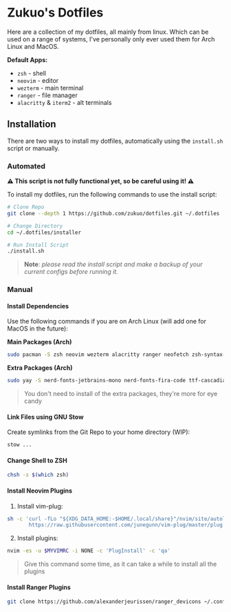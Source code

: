# Zukuo's Dotfiles

Here are a collection of my dotfiles, all mainly from linux. Which can be used on a range of systems, I've personally only ever used them for Arch Linux and MacOS.

**Default Apps:**
- `zsh` - shell
- `neovim` - editor
- `wezterm` - main terminal
- `ranger` - file manager
- `alacritty` & `iterm2` - alt terminals

## Installation
There are two ways to install my dotfiles, automatically using the `install.sh` script or manually.

### Automated
**⚠️ This script is not fully functional yet, so be careful using it! ⚠️**

To install my dotfiles, run the following commands to use the install script:
```bash
# Clone Repo
git clone --depth 1 https://github.com/zukuo/dotfiles.git ~/.dotfiles

# Change Directory
cd ~/.dotfiles/installer

# Run Install Script
./install.sh
```

> **Note**: *please read the install script and make a backup of your current configs before running it.*

### Manual

#### Install Dependencies
Use the following commands if you are on Arch Linux (will add one for MacOS in the future):

**Main Packages (Arch)**
```bash
sudo pacman -S zsh neovim wezterm alacritty ranger neofetch zsh-syntax-highlighting zsh-autosuggestions fzf fd exa xclip stow yarn nodejs
```

**Extra Packages (Arch)**
```bash
sudo yay -S nerd-fonts-jetbrains-mono nerd-fonts-fira-code ttf-cascadia-code ttf-joypixels ripgrep
```

> You don't need to install of the extra packages, they're more for eye candy

#### Link Files using GNU Stow
Create symlinks from the Git Repo to your home directory (WIP):
```bash
stow ...
```

#### Change Shell to ZSH
```bash
chsh -s $(which zsh)
```

#### Install Neovim Plugins
1. Install vim-plug:
```bash
sh -c 'curl -fLo "${XDG_DATA_HOME:-$HOME/.local/share}"/nvim/site/autoload/plug.vim --create-dirs \
       https://raw.githubusercontent.com/junegunn/vim-plug/master/plug.vim'
```

2. Install plugins:
```bash
nvim -es -u $MYVIMRC -i NONE -c 'PlugInstall' -c 'qa'
```
> Give this command some time, as it can take a while to install all the plugins

#### Install Ranger Plugins
```bash
git clone https://github.com/alexanderjeurissen/ranger_devicons ~/.config/ranger/plugins/ranger_devicons
```
